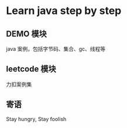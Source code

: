 # Learn java step by step 

## DEMO 模块
java 案例，包括字节码、集合、gc、线程等

## leetcode 模块
力扣案例集

## 寄语
Stay hungry, Stay foolish